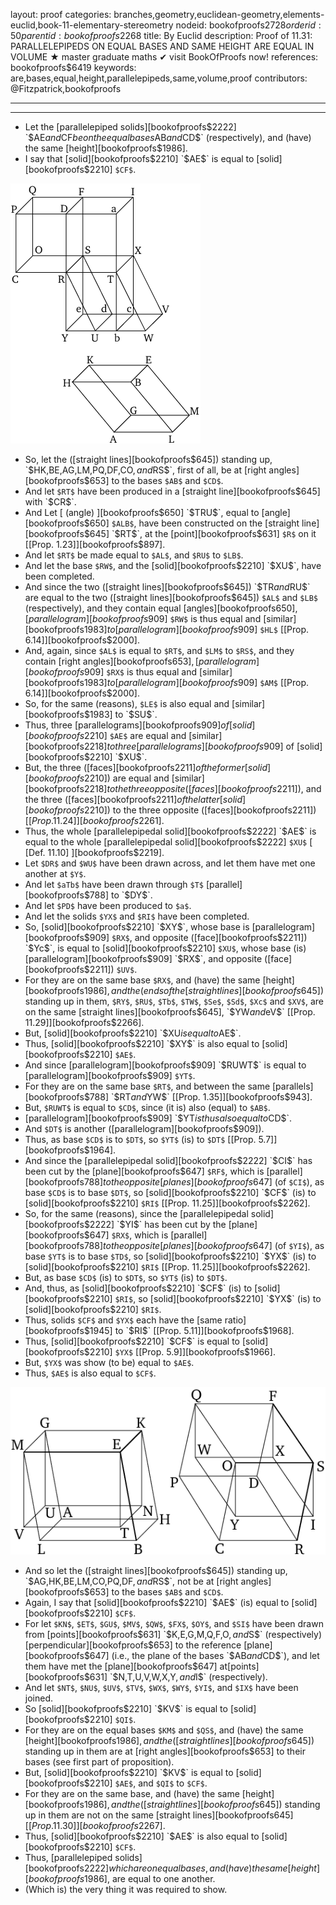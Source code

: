 layout: proof
categories: branches,geometry,euclidean-geometry,elements-euclid,book-11-elementary-stereometry
nodeid: bookofproofs$2728
orderid: 50
parentid: bookofproofs$2268
title: By Euclid
description:  Proof of 11.31: PARALLELEPIPEDS ON EQUAL BASES AND SAME HEIGHT ARE EQUAL IN VOLUME &#9733; master graduate maths &#10004; visit BookOfProofs now!
references: bookofproofs$6419
keywords: are,bases,equal,height,parallelepipeds,same,volume,proof
contributors: @Fitzpatrick,bookofproofs


---


---



* Let the [parallelepiped solids][bookofproofs$2222] `$AE$` and `$CF$` be on the equal bases `$AB$` and `$CD$` (respectively), and (have) the same [height][bookofproofs$1986].
* I say that [solid][bookofproofs$2210] `$AE$` is equal to [solid][bookofproofs$2210] `$CF$`.

![fig31e](https://github.com/bookofproofs/bookofproofs.github.io/blob/main/_sources/_assets/images/euclid/Book11/fig31e.png?raw=true)

* So, let the ([straight lines][bookofproofs$645]) standing up, `$HK$`, `$BE$`, `$AG$`, `$LM$`, `$PQ$`, `$DF$`, `$CO$`, and `$RS$`, first of all, be at [right angles][bookofproofs$653] to the bases `$AB$` and `$CD$`.
* And let `$RT$` have been produced in a [straight line][bookofproofs$645] with `$CR$`.
* And Let [ (angle) ][bookofproofs$650] `$TRU$`, equal to [angle][bookofproofs$650] `$ALB$`, have been constructed on the [straight line][bookofproofs$645] `$RT$`, at the [point][bookofproofs$631] `$R$` on it [[Prop. 1.23]][bookofproofs$897].
* And let `$RT$` be made equal to `$AL$`, and `$RU$` to `$LB$`.
* And let the base `$RW$`, and the [solid][bookofproofs$2210] `$XU$`, have been completed.
* And since the two ([straight lines][bookofproofs$645]) `$TR$` and `$RU$` are equal to the two ([straight lines][bookofproofs$645]) `$AL$` and `$LB$` (respectively), and they contain equal [angles][bookofproofs$650], [parallelogram][bookofproofs$909] `$RW$` is thus equal and [similar][bookofproofs$1983] to [parallelogram][bookofproofs$909] `$HL$` [[Prop. 6.14]][bookofproofs$2000].
* And, again, since `$AL$` is equal to `$RT$`, and `$LM$` to `$RS$`, and they contain [right angles][bookofproofs$653], [parallelogram][bookofproofs$909] `$RX$` is thus equal and [similar][bookofproofs$1983] to [parallelogram][bookofproofs$909] `$AM$` [[Prop. 6.14]][bookofproofs$2000].
* So, for the same (reasons), `$LE$` is also equal and [similar][bookofproofs$1983] to `$SU$`.
* Thus, three [parallelograms][bookofproofs$909] of [solid][bookofproofs$2210] `$AE$` are equal and [similar][bookofproofs$2218] to three [parallelograms][bookofproofs$909] of [solid][bookofproofs$2210] `$XU$`.
* But, the three ([faces][bookofproofs$2211] of the former [solid][bookofproofs$2210]) are equal and [similar][bookofproofs$2218] to the three opposite ([faces][bookofproofs$2211]), and the three ([faces][bookofproofs$2211] of the latter [solid][bookofproofs$2210]) to the three opposite ([faces][bookofproofs$2211]) [[Prop. 11.24]][bookofproofs$2261].
* Thus, the whole [parallelepipedal solid][bookofproofs$2222] `$AE$` is equal to the whole [parallelepipedal solid][bookofproofs$2222] `$XU$` [ [Def. 11.10] ][bookofproofs$2219].
* Let `$DR$` and `$WU$` have been drawn across, and let them have met one another at `$Y$`.
* And let `$aTb$` have been drawn through `$T$` [parallel][bookofproofs$788] to `$DY$`.
* And let `$PD$` have been produced to `$a$`.
* And let the solids `$YX$` and `$RI$` have been completed.
* So, [solid][bookofproofs$2210] `$XY$`, whose base is [parallelogram][bookofproofs$909] `$RX$`, and opposite ([face][bookofproofs$2211]) `$Yc$`, is equal to [solid][bookofproofs$2210] `$XU$`, whose base (is) [parallelogram][bookofproofs$909] `$RX$`, and opposite ([face][bookofproofs$2211]) `$UV$`.
* For they are on the same base `$RX$`, and (have) the same [height][bookofproofs$1986], and the (ends of the [straight lines][bookofproofs$645]) standing up in them, `$RY$`, `$RU$`, `$Tb$`, `$TW$`, `$Se$`, `$Sd$`, `$Xc$` and `$XV$`, are on the same [straight lines][bookofproofs$645], `$YW$` and `$eV$` [[Prop. 11.29]][bookofproofs$2266].
* But, [solid][bookofproofs$2210] `$XU$` is equal to `$AE$`.
* Thus, [solid][bookofproofs$2210] `$XY$` is also equal to [solid][bookofproofs$2210] `$AE$`.
* And since [parallelogram][bookofproofs$909] `$RUWT$` is equal to [parallelogram][bookofproofs$909] `$YT$`.
* For they are on the same base `$RT$`, and between the same [parallels][bookofproofs$788] `$RT$` and `$YW$` [[Prop. 1.35]][bookofproofs$943].
* But, `$RUWT$` is equal to `$CD$`, since (it is) also (equal) to `$AB$`.
* [parallelogram][bookofproofs$909] `$YT$` is thus also equal to `$CD$`.
* And `$DT$` is another ([parallelogram][bookofproofs$909]).
* Thus, as base `$CD$` is to `$DT$`, so `$YT$` (is) to `$DT$` [[Prop. 5.7]][bookofproofs$1964].
* And since the [parallelepipedal solid][bookofproofs$2222] `$CI$` has been cut by the [plane][bookofproofs$647] `$RF$`, which is [parallel][bookofproofs$788] to the opposite [planes][bookofproofs$647] (of `$CI$`), as base `$CD$` is to base `$DT$`, so [solid][bookofproofs$2210] `$CF$` (is) to [solid][bookofproofs$2210] `$RI$` [[Prop. 11.25]][bookofproofs$2262].
* So, for the same (reasons), since the [parallelepipedal solid][bookofproofs$2222] `$YI$` has been cut by the [plane][bookofproofs$647] `$RX$`, which is [parallel][bookofproofs$788] to the opposite [planes][bookofproofs$647] (of `$YI$`), as base `$YT$` is to base `$TD$`, so [solid][bookofproofs$2210] `$YX$` (is) to [solid][bookofproofs$2210] `$RI$` [[Prop. 11.25]][bookofproofs$2262].
* But, as base `$CD$` (is) to `$DT$`, so `$YT$` (is) to `$DT$`.
* And, thus, as [solid][bookofproofs$2210] `$CF$` (is) to [solid][bookofproofs$2210] `$RI$`, so [solid][bookofproofs$2210] `$YX$` (is) to [solid][bookofproofs$2210] `$RI$`.
* Thus, solids `$CF$` and `$YX$` each have the [same ratio][bookofproofs$1945] to `$RI$` [[Prop. 5.11]][bookofproofs$1968].
* Thus, [solid][bookofproofs$2210] `$CF$` is equal to [solid][bookofproofs$2210] `$YX$` [[Prop. 5.9]][bookofproofs$1966].
* But, `$YX$` was show (to be) equal to `$AE$`.
* Thus, `$AE$` is also equal to `$CF$`.

![fig31ae](https://github.com/bookofproofs/bookofproofs.github.io/blob/main/_sources/_assets/images/euclid/Book11/fig31ae.png?raw=true)

* And so let the ([straight lines][bookofproofs$645]) standing up, `$AG$`, `$HK$`, `$BE$`, `$LM$`, `$CO$`, `$PQ$`, `$DF$`, and `$RS$`, not be at [right angles][bookofproofs$653] to the bases `$AB$` and `$CD$`.
* Again, I say that [solid][bookofproofs$2210] `$AE$` (is) equal to [solid][bookofproofs$2210] `$CF$`.
* For let `$KN$`, `$ET$`, `$GU$`, `$MV$`, `$QW$`, `$FX$`, `$OY$`, and `$SI$` have been drawn from [points][bookofproofs$631] `$K$`, `$E$`, `$G$`, `$M$`, `$Q$`, `$F$`, `$O$`, and `$S$` (respectively) [perpendicular][bookofproofs$653] to the reference [plane][bookofproofs$647] (i.e., the plane of the bases `$AB$` and `$CD$`), and let them have met the [plane][bookofproofs$647] at[points][bookofproofs$631] `$N$`, `$T$`, `$U$`, `$V$`, `$W$`, `$X$`, `$Y$`, and `$I$` (respectively).
* And let `$NT$`, `$NU$`, `$UV$`, `$TV$`, `$WX$`, `$WY$`, `$YI$`, and `$IX$` have been joined.
* So [solid][bookofproofs$2210] `$KV$` is equal to [solid][bookofproofs$2210] `$QI$`.
* For they are on the equal bases `$KM$` and `$QS$`, and (have) the same [height][bookofproofs$1986], and the ([straight lines][bookofproofs$645]) standing up in them are at [right angles][bookofproofs$653] to their bases (see first part of proposition).
* But, [solid][bookofproofs$2210] `$KV$` is equal to [solid][bookofproofs$2210] `$AE$`, and `$QI$` to `$CF$`.
* For they are on the same base, and (have) the same [height][bookofproofs$1986], and the ([straight lines][bookofproofs$645]) standing up in them are not on the same [straight lines][bookofproofs$645] [[Prop. 11.30]][bookofproofs$2267].
* Thus, [solid][bookofproofs$2210] `$AE$` is also equal to [solid][bookofproofs$2210] `$CF$`.
* Thus, [parallelepiped solids][bookofproofs$2222] which are on equal bases, and (have) the same [height][bookofproofs$1986], are equal to one another.
* (Which is) the very thing it was required to show.
